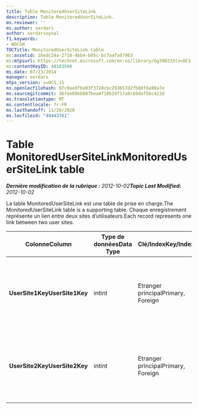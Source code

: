 ```yaml
---
title: Table MonitoredUserSiteLink
description: Table MonitoredUserSiteLink.
ms.reviewer: ''
ms.author: serdars
author: serdarsoysal
f1.keywords:
- NOCSH
TOCTitle: MonitoredUserSiteLink table
ms:assetid: 16edc24a-2718-4bb4-b05c-bc7aafa97963
ms:mtpsurl: https://technet.microsoft.com/en-us/library/Gg398233(v=OCS.15)
ms:contentKeyID: 48183508
ms.date: 07/23/2014
manager: serdars
mtps_version: v=OCS.15
ms.openlocfilehash: 07c0ae8fba03f3720cbc293657d2fb08f6a98a7e
ms.sourcegitcommit: 36fee89bb887bea4f18b19f17a8c69daf5bc423d
ms.translationtype: MT
ms.contentlocale: fr-FR
ms.lasthandoff: 11/26/2020
ms.locfileid: "49443761"
---
```

# <a name="monitoredusersitelink-table"></a><span data-ttu-id="f9207-103">Table MonitoredUserSiteLink</span><span class="sxs-lookup"><span data-stu-id="f9207-103">MonitoredUserSiteLink table</span></span>

<div data-xmlns="http://www.w3.org/1999/xhtml">

<div class="topic" data-xmlns="http://www.w3.org/1999/xhtml" data-msxsl="urn:schemas-microsoft-com:xslt" data-cs="https://msdn.microsoft.com/">

<div data-asp="https://msdn2.microsoft.com/asp">



</div>

<div id="mainSection">

<div id="mainBody"><span data-ttu-id="f9207-104">

<span> </span></span><span class="sxs-lookup"><span data-stu-id="f9207-104">

<span> </span></span></span>

<span data-ttu-id="f9207-105">_**Dernière modification de la rubrique :** 2012-10-02_</span><span class="sxs-lookup"><span data-stu-id="f9207-105">_**Topic Last Modified:** 2012-10-02_</span></span>

<span data-ttu-id="f9207-106">La table MonitoredUserSiteLink est une table de prise en charge.</span><span class="sxs-lookup"><span data-stu-id="f9207-106">The MonitoredUserSiteLink table is a supporting table.</span></span> <span data-ttu-id="f9207-107">Chaque enregistrement représente un lien entre deux sites d’utilisateurs.</span><span class="sxs-lookup"><span data-stu-id="f9207-107">Each record represents one link between two user sites.</span></span>


<table>
<colgroup>
<col style="width: 25%" />
<col style="width: 25%" />
<col style="width: 25%" />
<col style="width: 25%" />
</colgroup>
<thead>
<tr class="header">
<th><span data-ttu-id="f9207-108"><strong>Colonne</strong></span><span class="sxs-lookup"><span data-stu-id="f9207-108"><strong>Column</strong></span></span></th>
<th><span data-ttu-id="f9207-109"><strong>Type de données</strong></span><span class="sxs-lookup"><span data-stu-id="f9207-109"><strong>Data Type</strong></span></span></th>
<th><span data-ttu-id="f9207-110"><strong>Clé/Index</strong></span><span class="sxs-lookup"><span data-stu-id="f9207-110"><strong>Key/Index</strong></span></span></th>
<th><span data-ttu-id="f9207-111"><strong>Details</strong></span><span class="sxs-lookup"><span data-stu-id="f9207-111"><strong>Details</strong></span></span></th>
</tr>
</thead>
<tbody>
<tr class="odd">
<td><p><span data-ttu-id="f9207-112"><strong>UserSite1Key</strong></span><span class="sxs-lookup"><span data-stu-id="f9207-112"><strong>UserSite1Key</strong></span></span></p></td>
<td><p><span data-ttu-id="f9207-113">int</span><span class="sxs-lookup"><span data-stu-id="f9207-113">int</span></span></p></td>
<td><p><span data-ttu-id="f9207-114">Etranger principal</span><span class="sxs-lookup"><span data-stu-id="f9207-114">Primary, Foreign</span></span></p></td>
<td><p><span data-ttu-id="f9207-115">Fait référence à partir de la <a href="lync-server-2013-usersite-table.md">table UserSite dans Lync Server 2013</a>.</span><span class="sxs-lookup"><span data-stu-id="f9207-115">Referenced from the <a href="lync-server-2013-usersite-table.md">UserSite table in Lync Server 2013</a>.</span></span></p></td>
</tr>
<tr class="even">
<td><p><span data-ttu-id="f9207-116"><strong>UserSite2Key</strong></span><span class="sxs-lookup"><span data-stu-id="f9207-116"><strong>UserSite2Key</strong></span></span></p></td>
<td><p><span data-ttu-id="f9207-117">int</span><span class="sxs-lookup"><span data-stu-id="f9207-117">int</span></span></p></td>
<td><p><span data-ttu-id="f9207-118">Etranger principal</span><span class="sxs-lookup"><span data-stu-id="f9207-118">Primary, Foreign</span></span></p></td>
<td><p><span data-ttu-id="f9207-119">Référence à partir de la <a href="lync-server-2013-usersite-table.md">table UserSite dans Lync Server 2013</a>.</span><span class="sxs-lookup"><span data-stu-id="f9207-119">Reference from the <a href="lync-server-2013-usersite-table.md">UserSite table in Lync Server 2013</a>.</span></span></p></td>
</tr>
</tbody>
</table><span data-ttu-id="f9207-120">


</div>

<span> </span>

</div>

</div>

</span><span class="sxs-lookup"><span data-stu-id="f9207-120">


</div>

<span> </span>

</div>

</div>

</span></span></div>

